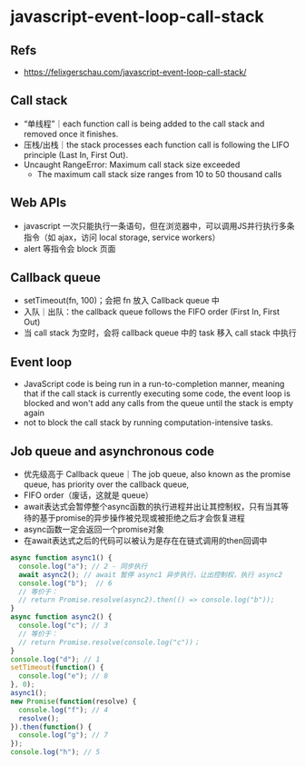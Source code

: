 # javascript-event-loop-call-stack

## Refs
- https://felixgerschau.com/javascript-event-loop-call-stack/

## Call stack
- “单线程”｜each function call is being added to the call stack and removed once it finishes.
- 压栈/出栈｜the stack processes each function call is following the LIFO principle (Last In, First Out).
- Uncaught RangeError: Maximum call stack size exceeded
  - The maximum call stack size ranges from 10 to 50 thousand calls

## Web APIs
- javascript 一次只能执行一条语句，但在浏览器中，可以调用JS并行执行多条指令（如 ajax，访问 local storage, service workers）
- alert 等指令会 block 页面

## Callback queue
- setTimeout(fn, 100)；会把 fn 放入 Callback queue 中
- 入队｜出队：the callback queue follows the FIFO order (First In, First Out)
- 当 call stack 为空时，会将 callback queue 中的 task 移入 call stack 中执行

## Event loop
- JavaScript code is being run in a run-to-completion manner, meaning that if the call stack is currently executing some code, the event loop is blocked and won't add any calls from the queue until the stack is empty again
- not to block the call stack by running computation-intensive tasks.

## Job queue and asynchronous code
- 优先级高于 Callback queue｜The job queue, also known as the promise queue, has priority over the callback queue,
- FIFO order（废话，这就是 queue）
- await表达式会暂停整个async函数的执行进程并出让其控制权，只有当其等待的基于promise的异步操作被兑现或被拒绝之后才会恢复进程
- async函数一定会返回一个promise对象
- 在await表达式之后的代码可以被认为是存在在链式调用的then回调中

```javascript
async function async1() {
  console.log("a"); // 2 - 同步执行
  await async2(); // await 暂停 async1 异步执行，让出控制权，执行 async2
  console.log("b");  // 6 
  // 等价于：
  // return Promise.resolve(async2).then(() => console.log("b"));
}
async function async2() {
  console.log("c"); // 3 
  // 等价于：
  // return Promise.resolve(console.log("c"))；
}
console.log("d"); // 1
setTimeout(function() {
  console.log("e"); // 8
}, 0);
async1();
new Promise(function(resolve) {
  console.log("f"); // 4 
  resolve();
}).then(function() {
  console.log("g"); // 7
});
console.log("h"); // 5 
```